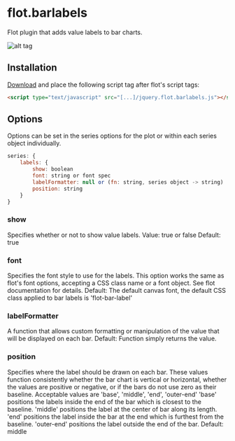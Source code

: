 flot.barlabels
==============

Flot plugin that adds value labels to bar charts.

![alt tag](https://cloud.githubusercontent.com/assets/1497949/5023687/3445a664-6ab2-11e4-9402-32b3ffbbe467.png)

## Installation ##
[Download](https://raw.githubusercontent.com/cleroux/flot.barlabels/master/jquery.flot.barlabels.js) and place the following script tag after flot's script tags:
```html
<script type="text/javascript" src="[...]/jquery.flot.barlabels.js"></script>
```

## Options ##
Options can be set in the series options for the plot or within each series object individually.
```js
series: {
	labels: {
		show: boolean
		font: string or font spec
		labelFormatter: null or (fn: string, series object -> string)
		position: string
	}
}
```

### show ###
Specifies whether or not to show value labels.
Value: true or false
Default: true
### font ###
Specifies the font style to use for the labels.  This option works the same as flot's font options, accepting a CSS class name or a font object.  See flot documentation for details.
Default: The default canvas font, the default CSS class applied to bar labels is 'flot-bar-label'
### labelFormatter ###
A function that allows custom formatting or manipulation of the value that will be displayed on each bar.
Default: Function simply returns the value.
### position ###
Specifies where the label should be drawn on each bar.  These values function consistently whether the bar chart is vertical or horizontal, whether the values are positive or negative, or if the bars do not use zero as their baseline.
Acceptable values are 'base', 'middle', 'end', 'outer-end'
'base' positions the labels inside the end of the bar which is closest to the baseline.
'middle' positions the label at the center of bar along its length.
'end' positions the label inside the bar at the end which is furthest from the baseline.
'outer-end' positions the label outside the end of the bar.
Default: middle
